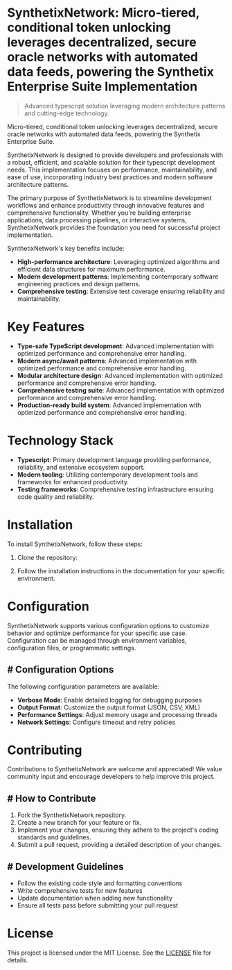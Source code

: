 <!-- fallback_SynthetixNetwork_20251008121714_32151 -->

# SynthetixNetwork: Micro-tiered, conditional token unlocking leverages decentralized, secure oracle networks with automated data feeds, powering the Synthetix Enterprise Suite Implementation
> Advanced typescript solution leveraging modern architecture patterns and cutting-edge technology.

Micro-tiered, conditional token unlocking leverages decentralized, secure oracle networks with automated data feeds, powering the Synthetix Enterprise Suite.

SynthetixNetwork is designed to provide developers and professionals with a robust, efficient, and scalable solution for their typescript development needs. This implementation focuses on performance, maintainability, and ease of use, incorporating industry best practices and modern software architecture patterns.

The primary purpose of SynthetixNetwork is to streamline development workflows and enhance productivity through innovative features and comprehensive functionality. Whether you're building enterprise applications, data processing pipelines, or interactive systems, SynthetixNetwork provides the foundation you need for successful project implementation.

SynthetixNetwork's key benefits include:

* **High-performance architecture**: Leveraging optimized algorithms and efficient data structures for maximum performance.
* **Modern development patterns**: Implementing contemporary software engineering practices and design patterns.
* **Comprehensive testing**: Extensive test coverage ensuring reliability and maintainability.

# Key Features

* **Type-safe TypeScript development**: Advanced implementation with optimized performance and comprehensive error handling.
* **Modern async/await patterns**: Advanced implementation with optimized performance and comprehensive error handling.
* **Modular architecture design**: Advanced implementation with optimized performance and comprehensive error handling.
* **Comprehensive testing suite**: Advanced implementation with optimized performance and comprehensive error handling.
* **Production-ready build system**: Advanced implementation with optimized performance and comprehensive error handling.

# Technology Stack

* **Typescript**: Primary development language providing performance, reliability, and extensive ecosystem support.
* **Modern tooling**: Utilizing contemporary development tools and frameworks for enhanced productivity.
* **Testing frameworks**: Comprehensive testing infrastructure ensuring code quality and reliability.

# Installation

To install SynthetixNetwork, follow these steps:

1. Clone the repository:


2. Follow the installation instructions in the documentation for your specific environment.

# Configuration

SynthetixNetwork supports various configuration options to customize behavior and optimize performance for your specific use case. Configuration can be managed through environment variables, configuration files, or programmatic settings.

## # Configuration Options

The following configuration parameters are available:

* **Verbose Mode**: Enable detailed logging for debugging purposes
* **Output Format**: Customize the output format (JSON, CSV, XML)
* **Performance Settings**: Adjust memory usage and processing threads
* **Network Settings**: Configure timeout and retry policies

# Contributing

Contributions to SynthetixNetwork are welcome and appreciated! We value community input and encourage developers to help improve this project.

## # How to Contribute

1. Fork the SynthetixNetwork repository.
2. Create a new branch for your feature or fix.
3. Implement your changes, ensuring they adhere to the project's coding standards and guidelines.
4. Submit a pull request, providing a detailed description of your changes.

## # Development Guidelines

* Follow the existing code style and formatting conventions
* Write comprehensive tests for new features
* Update documentation when adding new functionality
* Ensure all tests pass before submitting your pull request

# License

This project is licensed under the MIT License. See the [LICENSE](https://github.com/Hajjouz/SynthetixNetwork/blob/main/LICENSE) file for details.
